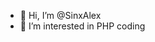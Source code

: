 - 👋 Hi, I’m @SinxAlex
- 👀 I’m interested in PHP coding



<!---
SinxAlex/SinxAlex is a ✨ special ✨ repository because its `README.md` (this file) appears on your GitHub profile.
You can click the Preview link to take a look at your changes.
--->
